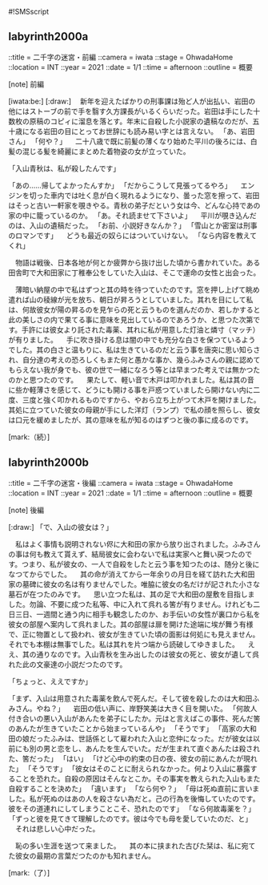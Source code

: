 #!SMSscript

## labyrinth2000a

::title = 二千字の迷宮・前編
::camera = iwata
::stage = OhwadaHome
::location = INT
::year = 2021
::date = 1/1
::time = afternoon
::outline = 概要

[note]
前編

[iwata:be:]
[:draw:]
　新年を迎えたばかりの刑事課は殆ど人が出払い、岩田の他にはストーブの前で手を翳す久方課長がいるくらいだった。岩田は手にした十数枚の原稿のコピィに溜息を落とす。年末に自殺した小説家の遺稿なのだが、五十歳になる岩田の目にとってお世辞にも読み易い字とは言えない。
「あ、岩田さん」
「何や？」
　二十八歳で既に前髪の薄くなり始めた平川の後ろには、白髪の混じる髪を綺麗にまとめた着物姿の女が立っていた。

「入山青秋は、私が殺したんです」

「あの……帰してよかったんすか」
「だからこうして見張ってるやろ」
　エンジンを切った車内では吐く息が白く現れるようになり、曇った窓を擦って、岩田はそっと古い一軒家を覗きやる。青秋の弟子だという女は今、どんな心持であの家の中に籠っているのか。
「あ。それ読ませて下さいよ」
　平川が覗き込んだのは、入山の遺稿だった。
「お前、小説好きなんか？」
「雪山とか密室は刑事のロマンです」
　どうも最近の奴らにはついていけない。
「なら内容を教えてくれ」

　物語は戦後、日本各地が何とか疲弊から抜け出した頃から書かれていた。ある田舎町で大和田家に丁稚奉公をしていた入山は、そこで運命の女性と出会った。


　薄暗い納屋の中で私はずつと其の時を待つていたのです。窓を押し上げて眺め遣れば山の稜線が光を放ち、朝日が昇ろうとしていました。其れを目にして私は、何故彼女が陽の昇るのを見乍らの死と云うものを選んだのか、若しかすると此の美しさの内で果てる事に意味を見出しているのであろうか、と思つた次第です。手許には彼女より託された毒薬、其れに私が用意した灯油と燐寸（マッチ）が有りました。
　手に吹き掛ける息は闇の中でも充分な白さを保つているようでした。其の白さと温もりに、私は生きているのだと云う事を唐突に思い知らされ、自分達の考えの恐ろしくもまた何と愚かな事か、幾らふみさんの親に認めてもらえない我が身でも、彼の世で一緒になろう等とは早まつた考えでは無かつたのかと思つたのです。
　果たして、軽い音で木戸は叩かれました。私は其の音に些か軽薄さを感じて、どうにも開ける事を戸惑つていましたら開けない内に二度、三度と強く叩かれるものですから、やおら立ち上がつて木戸を開けました。其処に立つていた彼女の母親が手にした洋灯（ランプ）で私の顔を照らし、彼女は口元を緩めましたが、其の意味を私が知るのはずつと後の事に成るのです。

[mark:（続）]

## labyrinth2000b

::title = 二千字の迷宮・後編
::camera = iwata
::stage = OhwadaHome
::location = INT
::year = 2021
::date = 1/1
::time = afternoon
::outline = 概要

[note]
後編

[:draw:]
「で、入山の彼女は？」

　私はよく事情も説明されない侭に大和田の家から放り出されました。ふみさんの事は何も教えて貰えず、結局彼女に会わないで私は実家へと舞い戻つたのです。つまり、私が彼女の、一人で自殺をしたと云う事を知つたのは、随分と後になつてからでした。
　其の命が消えてから一年余りの月日を経て訪れた大和田家の墓碑に彼女の名は有りませんでした。唯脇に彼女の名だけが記された小さな墓石が在つたのみです。
　思い立つた私は、其の足で大和田の屋敷を目指しました。勿論、不要に成つた私等、中に入れて呉れる筈が有りません。けれども二日三日、一週間と通う内に相手も観念したのか、お手伝いの女性が裏口から私を彼女の部屋へ案内して呉れました。其の部屋は扉を開けた途端に埃が舞う有様で、正に物置として扱われ、彼女が生きていた頃の面影は何処にも見えません。それでも本棚は無事でした。私は其れを片つ端から読破してゆきました。
　ええ、其の通りなのです。入山青秋を生み出したのは彼女の死と、彼女が遺して呉れた此の文豪達の小説だつたのです。

「ちょっと、ええですか」

「まず、入山は用意された毒薬を飲んで死んだ。そして彼を殺したのは大和田ふみさん。やね？」
　岩田の低い声に、岸野笑美は大きく目を開いた。
「何故人付き合いの悪い入山があんたを弟子にしたか。元はと言えばこの事件、死んだ筈のあんたが生きていたことから始まっているんや」
「そうです」
「高家の大和田の娘だったふみは、世話係として雇われた入山と恋仲になった。だが彼女は以前にも別の男と恋をし、あんたを生んでいた。だが生まれて直ぐあんたは殺された、筈だった」
「はい」
「けど心中の約束の日の夜、彼女の前にあんたが現れた」
「そうです」
「彼女はそのことに耐えられなかった。何より入山に暴露することを恐れた。自殺の原因はそんなとこか。その事実を教えられた入山もまた自殺することを決めた」
「違います」
「なら何や？」
「母は死ぬ直前に言いました。私が死ぬのはあの人を殺さない為だと。己の行為を後悔していたのです。彼をその道連れにしてしまうことこそ、恐れたのです」
「なら何故毒薬を？」
「ずっと彼を見てきて理解したのです。彼は今でも母を愛していたのだ、と」
　それは悲しい心中だった。

　恥の多い生涯を送つて来ました。
　其の本に挟まれた古びた栞は、私に宛てた彼女の最期の言葉だつたのかも知れません。

[mark:（了）]
